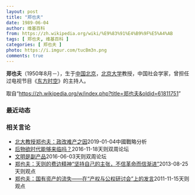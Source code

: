 ```yaml
---
layout: post
title: "郑也夫"
date: 1989-06-04
author: 维基百科
from: https://zh.wikipedia.org/wiki/%E9%83%91%E4%B9%9F%E5%A4%AB
tags: [ 郑也夫, 维基百科 ]
categories: [ 郑也夫 ]
photo: https://i.imgur.com/tucBm3n.png
comments: true
---
```

<div class="mw-parser-output"><p><b>郑也夫</b>（1950年8月<span class="useeditintro" title="Template:BLP editintro">－</span>），生于<a href="/wiki/%E4%B8%AD%E8%8F%AF%E4%BA%BA%E6%B0%91%E5%85%B1%E5%92%8C%E5%9C%8B" class="mw-redirect" title="中華人民共和國">中国</a><a href="/wiki/%E5%8C%97%E4%BA%AC" class="mw-redirect" title="北京">北京</a>，<a href="/wiki/%E5%8C%97%E4%BA%AC%E5%A4%A7%E5%AD%A6" title="北京大学">北京大学</a>教授，中国社会学家，曾担任过电视节目《<a href="/wiki/%E4%B8%9C%E6%96%B9%E6%97%B6%E7%A9%BA" title="东方时空">东方时空</a>》的主持人。
</p>
</div><noscript><img src="//zh.wikipedia.org/wiki/Special:CentralAutoLogin/start?type=1x1" alt="" title="" width="1" height="1" style="border: none; position: absolute;"></noscript>
<div class="printfooter">取自“<a dir="ltr" href="https://zh.wikipedia.org/w/index.php?title=郑也夫&amp;oldid=61811751">https://zh.wikipedia.org/w/index.php?title=郑也夫&amp;oldid=61811751</a>”</div><div id="recent-news"><h3>最近动态</h3><ul></ul></div><div id="open-opinion"><h3>相关言论</h3><ul><li><a href="https://nodebe4.github.io/opinion/2019-01-04/%E5%8C%97%E5%A4%A7%E6%95%99%E6%8E%88%E9%83%91%E4%B9%9F%E5%A4%AB-%E6%94%BF%E6%94%B9%E9%9A%BE%E4%BA%A7%E4%B9%8B%E5%9B%A0/" title="">北大教授郑也夫：政改难产之因</a><time>2019-01-04</time><a class="tag">中國戰略分析</a></li>
<li><a href="https://nodebe4.github.io/opinion/2016-11-18/%E5%90%8E%E7%89%A9%E6%AC%B2%E6%97%B6%E4%BB%A3%E8%83%BD%E5%A4%9F%E6%9D%A5%E4%B8%B4%E5%90%97/" title="郑也夫">后物欲时代能够来临吗？</a><time>2016-11-18</time><a class="tag">天则双周论坛</a></li>
<li><a href="https://nodebe4.github.io/opinion/2016-06-03/%E6%96%87%E6%98%8E%E6%98%AF%E5%89%AF%E4%BA%A7%E5%93%81/" title="郑也夫">文明是副产品</a><time>2016-06-03</time><a class="tag">天则双周论坛</a></li>
<li><a href="https://nodebe4.github.io/opinion/2013-08-25/%E9%83%91%E4%B9%9F%E5%A4%AB-%E5%A4%A9%E5%88%99%E7%9A%84%E8%B4%B9%E8%BE%B9%E7%B2%BE%E7%A5%9E-%E5%9D%9A%E6%8C%81%E8%87%AA%E5%B7%B1%E7%9A%84%E4%B8%BB%E5%BC%A0-%E4%B8%8D%E4%BF%A1%E9%9D%A9%E5%91%BD%E8%80%8C%E4%BF%A1%E6%B8%90%E8%BF%9B/" title="郑也夫">郑也夫：天则的费边精神“坚持自己的主张，不信革命而信渐进”</a><time>2013-08-25</time><a class="tag">天则观点</a></li>
<li><a href="https://nodebe4.github.io/opinion/2011-11-15/%E9%83%91%E4%B9%9F%E5%A4%AB-%E5%9B%BD%E6%9C%89%E8%B5%84%E4%BA%A7%E7%9A%84%E6%B5%81%E5%A4%B1-%E5%9C%A8-%E4%BA%A7%E6%9D%83%E4%B8%8E%E5%85%AC%E6%9D%83%E7%A0%94%E8%AE%A8%E4%BC%9A-%E4%B8%8A%E7%9A%84%E5%8F%91%E8%A8%80/" title="郑也夫">郑也夫：国有资产的流失——在“产权与公权研讨会”上的发言</a><time>2011-11-15</time><a class="tag">天则观点</a></li>
</ul></div>